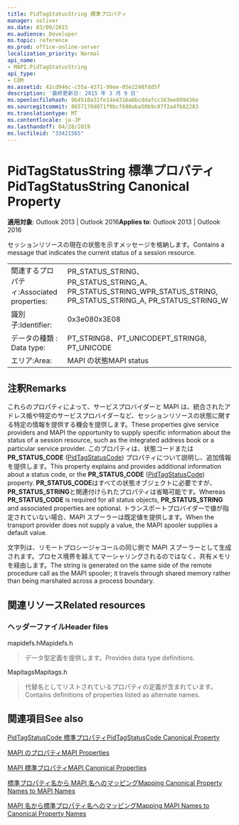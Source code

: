 ```yaml
---
title: PidTagStatusString 標準プロパティ
manager: soliver
ms.date: 03/09/2015
ms.audience: Developer
ms.topic: reference
ms.prod: office-online-server
localization_priority: Normal
api_name:
- MAPI.PidTagStatusString
api_type:
- COM
ms.assetid: 42cd946c-c55a-4371-99ee-05e2248fdd5f
description: '最終更新日: 2015 年 3 月 9 日'
ms.openlocfilehash: 9b4510a32fe14e4316a6bcddafcc163ee899436e
ms.sourcegitcommit: 8657170d071f9bcf680aba50b9c07f2a4fb82283
ms.translationtype: MT
ms.contentlocale: ja-JP
ms.lasthandoff: 04/28/2019
ms.locfileid: "33421565"
---
```

# <a name="pidtagstatusstring-canonical-property"></a><span data-ttu-id="10558-103">PidTagStatusString 標準プロパティ</span><span class="sxs-lookup"><span data-stu-id="10558-103">PidTagStatusString Canonical Property</span></span>

  
  
<span data-ttu-id="10558-104">**適用対象**: Outlook 2013 | Outlook 2016</span><span class="sxs-lookup"><span data-stu-id="10558-104">**Applies to**: Outlook 2013 | Outlook 2016</span></span> 
  
<span data-ttu-id="10558-105">セッションリソースの現在の状態を示すメッセージを格納します。</span><span class="sxs-lookup"><span data-stu-id="10558-105">Contains a message that indicates the current status of a session resource.</span></span> 
  
|||
|:-----|:-----|
|<span data-ttu-id="10558-106">関連するプロパティ:</span><span class="sxs-lookup"><span data-stu-id="10558-106">Associated properties:</span></span>  <br/> |<span data-ttu-id="10558-107">PR_STATUS_STRING、PR_STATUS_STRING_A、PR_STATUS_STRING_W</span><span class="sxs-lookup"><span data-stu-id="10558-107">PR_STATUS_STRING, PR_STATUS_STRING_A, PR_STATUS_STRING_W</span></span>  <br/> |
|<span data-ttu-id="10558-108">識別子:</span><span class="sxs-lookup"><span data-stu-id="10558-108">Identifier:</span></span>  <br/> |<span data-ttu-id="10558-109">0x3e08</span><span class="sxs-lookup"><span data-stu-id="10558-109">0x3E08</span></span>  <br/> |
|<span data-ttu-id="10558-110">データの種類 : </span><span class="sxs-lookup"><span data-stu-id="10558-110">Data type:</span></span>  <br/> |<span data-ttu-id="10558-111">PT_STRING8、PT_UNICODE</span><span class="sxs-lookup"><span data-stu-id="10558-111">PT_STRING8, PT_UNICODE</span></span>  <br/> |
|<span data-ttu-id="10558-112">エリア:</span><span class="sxs-lookup"><span data-stu-id="10558-112">Area:</span></span>  <br/> |<span data-ttu-id="10558-113">MAPI の状態</span><span class="sxs-lookup"><span data-stu-id="10558-113">MAPI status</span></span>  <br/> |
   
## <a name="remarks"></a><span data-ttu-id="10558-114">注釈</span><span class="sxs-lookup"><span data-stu-id="10558-114">Remarks</span></span>

<span data-ttu-id="10558-115">これらのプロパティによって、サービスプロバイダーと MAPI は、統合されたアドレス帳や特定のサービスプロバイダーなど、セッションリソースの状態に関する特定の情報を提供する機会を提供します。</span><span class="sxs-lookup"><span data-stu-id="10558-115">These properties give service providers and MAPI the opportunity to supply specific information about the status of a session resource, such as the integrated address book or a particular service provider.</span></span> <span data-ttu-id="10558-116">このプロパティは、状態コードまたは**PR_STATUS_CODE** ([PidTagStatusCode](pidtagstatuscode-canonical-property.md)) プロパティについて説明し、追加情報を提供します。</span><span class="sxs-lookup"><span data-stu-id="10558-116">This property explains and provides additional information about a status code, or the **PR_STATUS_CODE** ([PidTagStatusCode](pidtagstatuscode-canonical-property.md)) property.</span></span> <span data-ttu-id="10558-117">**PR_STATUS_CODE**はすべての状態オブジェクトに必要ですが、 **PR_STATUS_STRING**と関連付けられたプロパティは省略可能です。</span><span class="sxs-lookup"><span data-stu-id="10558-117">Whereas **PR_STATUS_CODE** is required for all status objects, **PR_STATUS_STRING** and associated properties are optional.</span></span> <span data-ttu-id="10558-118">トランスポートプロバイダーで値が指定されていない場合、MAPI スプーラーは既定値を提供します。</span><span class="sxs-lookup"><span data-stu-id="10558-118">When the transport provider does not supply a value, the MAPI spooler supplies a default value.</span></span> 
  
<span data-ttu-id="10558-119">文字列は、リモートプロシージャコールの同じ側で MAPI スプーラーとして生成されます。プロセス境界を越えてマーシャリングされるのではなく、共有メモリを経由します。</span><span class="sxs-lookup"><span data-stu-id="10558-119">The string is generated on the same side of the remote procedure call as the MAPI spooler; it travels through shared memory rather than being marshaled across a process boundary.</span></span>
  
## <a name="related-resources"></a><span data-ttu-id="10558-120">関連リソース</span><span class="sxs-lookup"><span data-stu-id="10558-120">Related resources</span></span>

### <a name="header-files"></a><span data-ttu-id="10558-121">ヘッダーファイル</span><span class="sxs-lookup"><span data-stu-id="10558-121">Header files</span></span>

<span data-ttu-id="10558-122">mapidefs.h</span><span class="sxs-lookup"><span data-stu-id="10558-122">Mapidefs.h</span></span>
  
> <span data-ttu-id="10558-123">データ型定義を提供します。</span><span class="sxs-lookup"><span data-stu-id="10558-123">Provides data type definitions.</span></span>
    
<span data-ttu-id="10558-124">Mapitags</span><span class="sxs-lookup"><span data-stu-id="10558-124">Mapitags.h</span></span>
  
> <span data-ttu-id="10558-125">代替名としてリストされているプロパティの定義が含まれています。</span><span class="sxs-lookup"><span data-stu-id="10558-125">Contains definitions of properties listed as alternate names.</span></span>
    
## <a name="see-also"></a><span data-ttu-id="10558-126">関連項目</span><span class="sxs-lookup"><span data-stu-id="10558-126">See also</span></span>



[<span data-ttu-id="10558-127">PidTagStatusCode 標準プロパティ</span><span class="sxs-lookup"><span data-stu-id="10558-127">PidTagStatusCode Canonical Property</span></span>](pidtagstatuscode-canonical-property.md)


[<span data-ttu-id="10558-128">MAPI のプロパティ</span><span class="sxs-lookup"><span data-stu-id="10558-128">MAPI Properties</span></span>](mapi-properties.md)
  
[<span data-ttu-id="10558-129">MAPI 標準プロパティ</span><span class="sxs-lookup"><span data-stu-id="10558-129">MAPI Canonical Properties</span></span>](mapi-canonical-properties.md)
  
[<span data-ttu-id="10558-130">標準プロパティ名から MAPI 名へのマッピング</span><span class="sxs-lookup"><span data-stu-id="10558-130">Mapping Canonical Property Names to MAPI Names</span></span>](mapping-canonical-property-names-to-mapi-names.md)
  
[<span data-ttu-id="10558-131">MAPI 名から標準プロパティ名へのマッピング</span><span class="sxs-lookup"><span data-stu-id="10558-131">Mapping MAPI Names to Canonical Property Names</span></span>](mapping-mapi-names-to-canonical-property-names.md)

